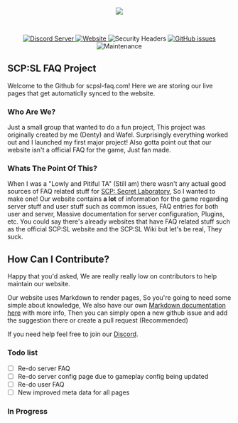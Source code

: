 <div align="center">
  <br />
  <p>
    <img src="https://scpsl-faq.com/cdn/grav-logo.png"/>
  </p>
  <br />
  <p>
    <a href="https://discord.gg/qZ97fZjJeq">
      <img src="https://discordapp.com/api/guilds/702301139319783464/widget.png?style=shield" alt="Discord Server">
    </a>
    <a href="https://scpsl-faq.com">
      <img alt="Website" src="https://img.shields.io/website?down_color=red&down_message=OFFLINE&up_message=ONLINE&url=https%3A%2F%2Fscpsl-faq.com">
    </a>
    <img alt="Security Headers" src="https://img.shields.io/security-headers?label=Security%20Headers%20Score&url=https%3A%2F%2Fscpsl-faq.com">
    <a href="https://github.com/DentyTxR/SCPSL-FAQ-Project/issues">
      <img alt="GitHub issues" src="https://img.shields.io/github/issues-raw/DentyTxR/SCPSL-FAQ-Project">
    </a>
    <img alt="Maintenance" src="https://img.shields.io/maintenance/yes/2022">
  </p>
</div>


## SCP:SL FAQ Project
Welcome to the Github for scpsl-faq.com!
Here we are storing our live pages that get automaticlly synced to the website.

### Who Are We?
Just a small group that wanted to do a fun project, This project was originally created by me (Denty) and Wafel. Surprisingly everything worked out and I launched my first major project! Also gotta point out that our website isn't a official FAQ for the game, Just fan made.

### Whats The Point Of This?
When I was a "Lowly and Pitiful TA" (Still am) there wasn't any actual good sources of FAQ related stuff for [SCP: Secret Laboratory](https://scpslgame.com/), So I wanted to make one! Our website contains **a lot** of information for the game regarding server stuff and user stuff such as common issues, FAQ entries for both user and server, Massive documentation for server configuration, Plugins, etc. You could say there's already websites that have FAQ related stuff such as the official SCP:SL website and the SCP:SL Wiki but let's be real, They suck.



## How Can I Contribute?
Happy that you'd asked, We are really really low on contributors to help maintain our website.

Our website uses Markdown to render pages, So you're going to need some simple about knowledge, We also have our own [Markdown documentation here](https://scpsl-faq.com/en/markdown) with more info, Then you can simply open a new github issue and add the suggestion there or create a pull request (Recommended)

If you need help feel free to join our [Discord](https://discord.gg/qZ97fZjJeq).


### Todo list

- [ ] Re-do server FAQ
- [ ] Re-do server config page due to gameplay config being updated
- [ ] Re-do user FAQ
- [ ] New improved meta data for all pages

### In Progress

